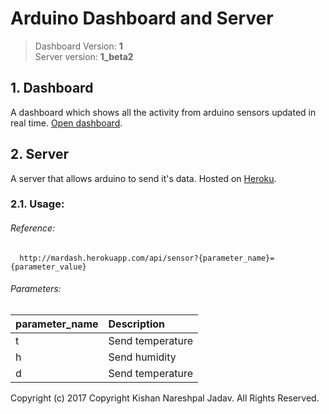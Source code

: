 # Arduino Dashboard and Server

> Dashboard Version: **1**<br>
> Server version: **1_beta2**

## 1. Dashboard
A dashboard which shows all the activity from arduino sensors updated in real time.
[Open dashboard](https://mareografo.github.io/dashboard).

## 2. Server
A server that allows arduino to send it's data. Hosted on [Heroku](https://heroku.com).

### 2.1. Usage:
###### Reference:
```
  http://mardash.herokuapp.com/api/sensor?{parameter_name}={parameter_value}
```

###### Parameters:

| parameter_name | Description        |
| :------------- | :-------------     |
|    t           |  Send temperature  |
|    h           |  Send humidity     |
|    d           |  Send temperature  |



Copyright (c) 2017 Copyright Kishan Nareshpal Jadav. All Rights Reserved.
